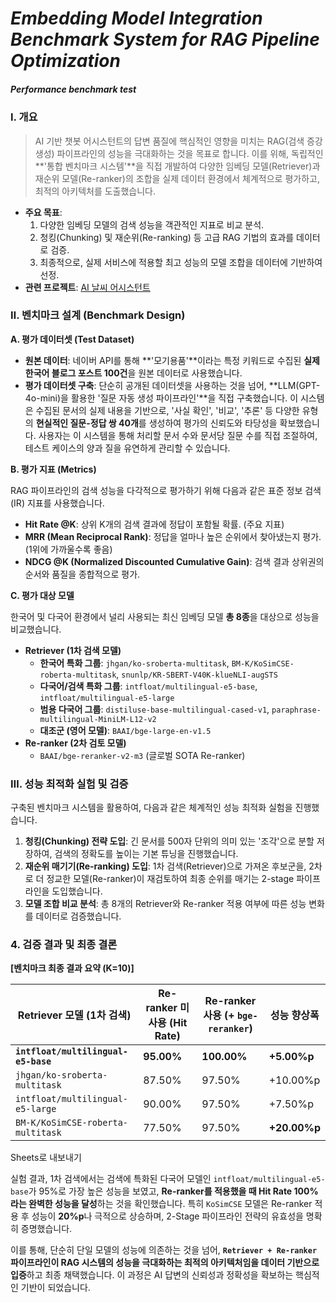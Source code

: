 # *Embedding Model Integration Benchmark System for RAG Pipeline Optimization*
##### *Performance benchmark test*

### **Ⅰ. 개요**

> AI 기반 챗봇 어시스턴트의 답변 품질에 핵심적인 영향을 미치는 RAG(검색 증강 생성) 파이프라인의 성능을 극대화하는 것을 목표로 합니다. 이를 위해, 독립적인 **'통합 벤치마크 시스템'**을 직접 개발하여 다양한 임베딩 모델(Retriever)과 재순위 모델(Re-ranker)의 조합을 실제 데이터 환경에서 체계적으로 평가하고, 최적의 아키텍처를 도출했습니다.
> 
- **주요 목표**:
    1. 다양한 임베딩 모델의 검색 성능을 객관적인 지표로 비교 분석.
    2. 청킹(Chunking) 및 재순위(Re-ranking) 등 고급 RAG 기법의 효과를 데이터로 검증.
    3. 최종적으로, 실제 서비스에 적용할 최고 성능의 모델 조합을 데이터에 기반하여 선정.
- **관련 프로젝트**: [AI 날씨 어시스턴트](https://mosquito-forecast-weather-app-vo8cc4ipuxkavk6wux9pna.streamlit.app/) 

### **Ⅱ. 벤치마크 설계 (Benchmark Design)**

**A. 평가 데이터셋 (Test Dataset)**

- **원본 데이터**: 네이버 API를 통해 **'모기용품'**이라는 특정 키워드로 수집된 **실제 한국어 블로그 포스트 100건**을 원본 데이터로 사용했습니다.
- **평가 데이터셋 구축**: 단순히 공개된 데이터셋을 사용하는 것을 넘어, **LLM(GPT-4o-mini)을 활용한 '질문 자동 생성 파이프라인'**을 직접 구축했습니다. 이 시스템은 수집된 문서의 실제 내용을 기반으로, '사실 확인', '비교', '추론' 등 다양한 유형의 **현실적인 질문-정답 쌍 40개**를 생성하여 평가의 신뢰도와 타당성을 확보했습니다. 사용자는 이 시스템을 통해 처리할 문서 수와 문서당 질문 수를 직접 조절하여, 테스트 케이스의 양과 질을 유연하게 관리할 수 있습니다.

**B. 평가 지표 (Metrics)**

RAG 파이프라인의 검색 성능을 다각적으로 평가하기 위해 다음과 같은 표준 정보 검색(IR) 지표를 사용했습니다.

- **Hit Rate @K**: 상위 K개의 검색 결과에 정답이 포함될 확률. (주요 지표)
- **MRR (Mean Reciprocal Rank)**: 정답을 얼마나 높은 순위에서 찾아냈는지 평가. (1위에 가까울수록 좋음)
- **NDCG @K (Normalized Discounted Cumulative Gain)**: 검색 결과 상위권의 순서와 품질을 종합적으로 평가.

**C. 평가 대상 모델**

한국어 및 다국어 환경에서 널리 사용되는 최신 임베딩 모델 **총 8종**을 대상으로 성능을 비교했습니다.

- **Retriever (1차 검색 모델)**
    - **한국어 특화 그룹**: `jhgan/ko-sroberta-multitask`, `BM-K/KoSimCSE-roberta-multitask`, `snunlp/KR-SBERT-V40K-klueNLI-augSTS`
    - **다국어/검색 특화 그룹**: `intfloat/multilingual-e5-base`, `intfloat/multilingual-e5-large`
    - **범용 다국어 그룹**: `distiluse-base-multilingual-cased-v1`, `paraphrase-multilingual-MiniLM-L12-v2`
    - **대조군 (영어 모델)**: `BAAI/bge-large-en-v1.5`
- **Re-ranker (2차 검토 모델)**
    - `BAAI/bge-reranker-v2-m3` (글로벌 SOTA Re-ranker)

### **Ⅲ. 성능 최적화 실험 및 검증**

구축된 벤치마크 시스템을 활용하여, 다음과 같은 체계적인 성능 최적화 실험을 진행했습니다.

1. **청킹(Chunking) 전략 도입**: 긴 문서를 500자 단위의 의미 있는 '조각'으로 분할 저장하여, 검색의 정확도를 높이는 기본 튜닝을 진행했습니다.
2. **재순위 매기기(Re-ranking) 도입**: 1차 검색(Retriever)으로 가져온 후보군을, 2차로 더 정교한 모델(Re-ranker)이 재검토하여 최종 순위를 매기는 2-stage 파이프라인을 도입했습니다.
3. **모델 조합 비교 분석**: 총 8개의 Retriever와 Re-ranker 적용 여부에 따른 성능 변화를 데이터로 검증했습니다.

### **4. 검증 결과 및 최종 결론**

**[벤치마크 최종 결과 요약 (K=10)]**

| Retriever 모델 (1차 검색) | Re-ranker 미사용 (Hit Rate) | Re-ranker 사용 (+ `bge-reranker`) | 성능 향상폭 |
| --- | --- | --- | --- |
| **`intfloat/multilingual-e5-base`** | **95.00%** | **100.00%** | **+5.00%p** |
| `jhgan/ko-sroberta-multitask` | 87.50% | 97.50% | +10.00%p |
| `intfloat/multilingual-e5-large` | 90.00% | 97.50% | +7.50%p |
| `BM-K/KoSimCSE-roberta-multitask` | 77.50% | 97.50% | **+20.00%p** |

Sheets로 내보내기

실험 결과, 1차 검색에서는 검색에 특화된 다국어 모델인 `intfloat/multilingual-e5-base`가 95%로 가장 높은 성능을 보였고, **Re-ranker를 적용했을 때 Hit Rate 100%라는 완벽한 성능을 달성**하는 것을 확인했습니다. 특히 `KoSimCSE` 모델은 Re-ranker 적용 후 성능이 **20%p**나 극적으로 상승하며, 2-Stage 파이프라인 전략의 유효성을 명확히 증명했습니다.

이를 통해, 단순히 단일 모델의 성능에 의존하는 것을 넘어, **`Retriever + Re-ranker` 파이프라인이 RAG 시스템의 성능을 극대화하는 최적의 아키텍처임을 데이터 기반으로 입증**하고 최종 채택했습니다. 이 과정은 AI 답변의 신뢰성과 정확성을 확보하는 핵심적인 기반이 되었습니다.
